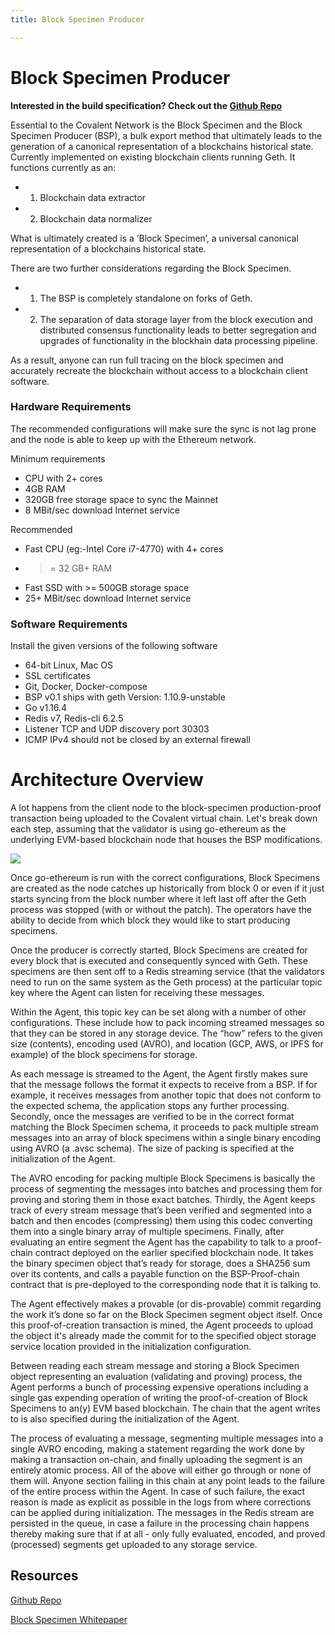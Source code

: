 ```yaml
---
title: Block Specimen Producer

---
```

# Block Specimen Producer

**Interested in the build specification? Check out the [Github Repo](https://github.com/covalenthq/go-ethereum/)**

Essential to the Covalent Network is the Block Specimen and the Block Specimen Producer (BSP), a bulk export method that ultimately leads to the generation of a canonical representation of a blockchains historical state. Currently implemented on existing blockchain clients running Geth. It functions currently as an:

- 1. Blockchain data extractor
- 2. Blockchain data normalizer

What is ultimately created is a ‘Block Specimen’, a universal canonical representation of a blockchains historical state.

There are two further considerations regarding the Block Specimen.

- 1. The BSP is completely standalone on forks of Geth.
- 2. The separation of data storage layer from the block execution and distributed consensus functionality leads to better segregation and upgrades of functionality in the blockhain data processing pipeline.

As a result, anyone can run full tracing on the block specimen and accurately recreate the blockchain without access to a blockchain client software.


### Hardware Requirements

The recommended configurations will make sure the sync is not lag prone and the node is able to keep up with the Ethereum network.

Minimum requirements

- CPU with 2+ cores
- 4GB RAM
- 320GB free storage space to sync the Mainnet
- 8 MBit/sec download Internet service

Recommended

- Fast CPU (eg:-Intel Core i7-4770) with 4+ cores
- >= 32 GB+ RAM
- Fast SSD with >= 500GB storage space
- 25+ MBit/sec download Internet service

### Software Requirements

Install the given versions of the following software

- 64-bit Linux, Mac OS
- SSL certificates
- Git, Docker, Docker-compose
- BSP v0.1 ships with geth Version: 1.10.9-unstable
- Go v1.16.4
- Redis v7, Redis-cli 6.2.5
- Listener TCP and UDP discovery port 30303
- ICMP IPv4 should not be closed by an external firewall

# Architecture Overview

A lot happens from the client node to the block-specimen production-proof transaction being uploaded to the Covalent virtual chain. Let's break down each step, assuming that the validator is using go-ethereum as the underlying EVM-based blockchain node that houses the BSP modifications.

<img src="/static/images/network/bsparch.png"></img>

Once go-ethereum is run with the correct configurations, Block Specimens are created as the node catches up historically from block 0 or even if it just starts syncing from the block number where it left last off after the Geth process was stopped (with or without the patch). The operators have the ability to decide from which block they would like to start producing specimens.

Once the producer is correctly started, Block Specimens are created for every block that is executed and consequently synced with Geth. These specimens are then sent off to a Redis streaming service (that the validators need to run on the same system as the Geth process) at the particular topic key where the Agent can listen for receiving these messages.

Within the Agent, this topic key can be set along with a number of other configurations. These include how to pack incoming streamed messages so that they can be stored in any storage device. The “how” refers to the given size (contents), encoding used (AVRO), and location (GCP, AWS, or IPFS for example) of the block specimens for storage.

As each message is streamed to the Agent, the Agent firstly makes sure that the message follows the format it expects to receive from a BSP. If for example, it receives messages from another topic that does not conform to the expected schema, the application stops any further processing. Secondly, once the messages are verified to be in the correct format matching the Block Specimen schema, it proceeds to pack multiple stream messages into an array of block specimens within a single binary encoding using AVRO (a .avsc schema). The size of packing is specified at the initialization of the Agent.

The AVRO encoding for packing multiple Block Specimens is basically the process of segmenting the messages into batches and processing them for proving and storing them in those exact batches. Thirdly, the Agent keeps track of every stream message that’s been verified and segmented into a batch and then encodes (compressing) them using this codec converting them into a single binary array of multiple specimens. Finally, after evaluating an entire segment the Agent has the capability to talk to a proof-chain contract deployed on the earlier specified blockchain node. It takes the binary specimen object that’s ready for storage, does a SHA256 sum over its contents, and calls a payable function on the BSP-Proof-chain contract that is pre-deployed to the corresponding node that it is talking to.

The Agent effectively makes a provable (or dis-provable) commit regarding the work it’s done so far on the Block Specimen segment object itself. Once this proof-of-creation transaction is mined, the Agent proceeds to upload the object it's already made the commit for to the specified object storage service location provided in the initialization configuration.

Between reading each stream message and storing a Block Specimen object representing an evaluation (validating and proving) process, the Agent performs a bunch of processing expensive operations including a single gas expending operation of writing the proof-of-creation of Block Specimens to an(y) EVM based blockchain. The chain that the agent writes to is also specified during the initialization of the Agent.

The process of evaluating a message, segmenting multiple messages into a single AVRO encoding, making a statement regarding the work done by making a transaction on-chain, and finally uploading the segment is an entirely atomic process. All of the above will either go through or none of them will. Anyone section failing in this chain at any point leads to the failure of the entire process within the Agent. In case of such failure, the exact reason is made as explicit as possible in the logs from where corrections can be applied during initialization. The messages in the Redis stream are persisted in the queue, in case a failure in the processing chain happens thereby making sure that if at all - only fully evaluated, encoded, and proved (processed) segments get uploaded to any storage service.

## Resources

[Github Repo](https://github.com/covalenthq/go-ethereum/)

[Block Specimen Whitepaper](https://www.covalenthq.com/static/documents/Block%20Specimen%20Whitepaper%20V1.1.pdf)
